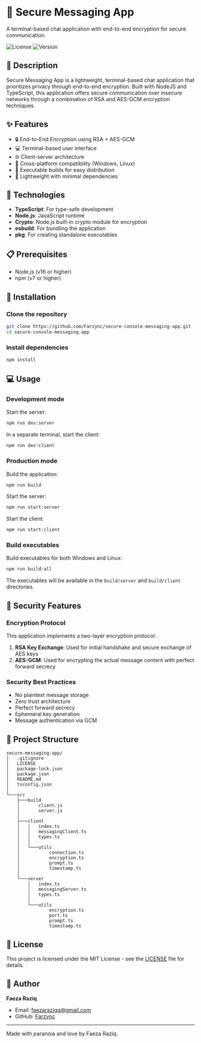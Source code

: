 # 🔐 Secure Messaging App

A terminal-based chat application with end-to-end encryption for secure communication.

![License](https://img.shields.io/badge/license-MIT-blue.svg)
![Version](https://img.shields.io/badge/version-1.0.0-green.svg)

## 📝 Description

Secure Messaging App is a lightweight, terminal-based chat application that prioritizes privacy through end-to-end encryption. Built with NodeJS and TypeScript, this application offers secure communication over insecure networks through a combination of RSA and AES-GCM encryption techniques.

## ✨ Features

- 🔒 End-to-End Encryption using RSA + AES-GCM
- 💻 Terminal-based user interface
- 🌐 Client-server architecture
- 📱 Cross-platform compatibility (Windows, Linux)
- 🚀 Executable builds for easy distribution
- 🧵 Lightweight with minimal dependencies

## 🔧 Technologies

- **TypeScript**: For type-safe development
- **Node.js**: JavaScript runtime
- **Crypto**: Node.js built-in crypto module for encryption
- **esbuild**: For bundling the application
- **pkg**: For creating standalone executables

## 📋 Prerequisites

- Node.js (v16 or higher)
- npm (v7 or higher)

## 🚀 Installation

### Clone the repository

```bash
git clone https://github.com/Farzync/secure-console-messaging-app.git
cd secure-console-messaging-app
```

### Install dependencies

```bash
npm install
```

## 💻 Usage

### Development mode

Start the server:

```bash
npm run dev:server
```

In a separate terminal, start the client:

```bash
npm run dev:client
```

### Production mode

Build the application:

```bash
npm run build
```

Start the server:

```bash
npm run start:server
```

Start the client:

```bash
npm run start:client
```

### Build executables

Build executables for both Windows and Linux:

```bash
npm run build:all
```

The executables will be available in the `build/server` and `build/client` directories.

## 🔐 Security Features

### Encryption Protocol

This application implements a two-layer encryption protocol:

1. **RSA Key Exchange**: Used for initial handshake and secure exchange of AES keys
2. **AES-GCM**: Used for encrypting the actual message content with perfect forward secrecy

### Security Best Practices

- No plaintext message storage
- Zero trust architecture
- Perfect forward secrecy
- Ephemeral key generation
- Message authentication via GCM

## 📁 Project Structure

```
secure-messaging-app/
│   .gitignore
│   LICENSE
│   package-lock.json
│   package.json
│   README.md
│   tsconfig.json
│
└───src
    ├───build
    │       client.js
    │       server.js
    │
    ├───client
    │   │   index.ts
    │   │   messagingClient.ts
    │   │   types.ts
    │   │
    │   └───utils
    │           connection.ts
    │           encryption.ts
    │           prompt.ts
    │           timestamp.ts
    │
    └───server
        │   index.ts
        │   messagingServer.ts
        │   types.ts
        │
        └───utils
                encryption.ts
                port.ts
                prompt.ts
                timestamp.ts
```

## 📜 License

This project is licensed under the MIT License - see the [LICENSE](LICENSE) file for details.

## 👤 Author

**Faeza Raziq**

- Email: faezaraziqg@gmail.com
- GitHub: [Farzync](https://github.com/Farzync)

---

Made with paranoia and love by Faeza Raziq.
